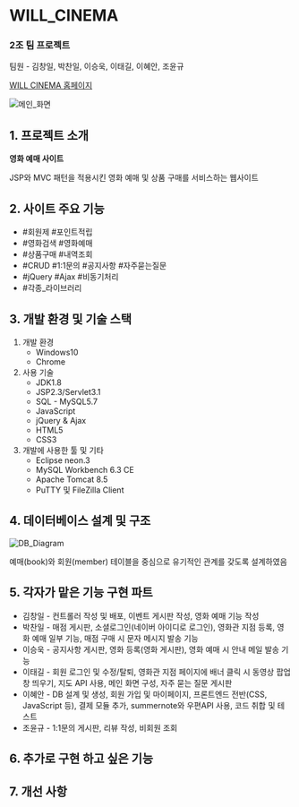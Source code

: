 <h1>WILL_CINEMA</h1>
<h3>2조 팀 프로젝트</h3>
<p>팀원 - 김창일, 박찬일, 이승욱, 이태길, 이혜안, 조윤규</p>
<p><a href="http://itwillbs12.cafe24.com">WILL CINEMA 홈페이지</a></p>

<p>
  <img src="https://user-images.githubusercontent.com/55972804/70032008-e3b6da80-15ef-11ea-92ac-82d990c042bb.png" alt="메인_화면">
</p>

<h2>1. 프로젝트 소개</h2>
<b>영화 예매 사이트</b>
<p>JSP와 MVC 패턴을 적용시킨 영화 예매 및 상품 구매를 서비스하는 웹사이트</p>
<p롯데시네마 홈페이지를 참고하여 개발하였음</p>

<h2>2. 사이트 주요 기능</h2>
<ul>
  <li>#회원제 #포인트적립</li>
  <li>#영화검색 #영화예매</li>
  <li>#상품구매 #내역조회</li>
  <li>#CRUD #1:1문의 #공지사항 #자주묻는질문</li>
  <li>#jQuery #Ajax #비동기처리</li>
  <li>#각종_라이브러리</li>
</ul>

<h2>3. 개발 환경 및 기술 스택</h2>
<ol>
  <li>
    개발 환경
    <ul>
      <li>Windows10</li>
      <li>Chrome</li>
    </ul>
  </li>
  <li>
    사용 기술
    <ul>  
      <li>JDK1.8</li>
      <li>JSP2.3/Servlet3.1</li>
      <li>SQL - MySQL5.7</li>
      <li>JavaScript</li>
      <li>jQuery & Ajax</li>
      <li>HTML5</li>
      <li>CSS3</li>
    </ul>
  </li>
  <li>
    개발에 사용한 툴 및 기타
    <ul>
      <li>Eclipse neon.3</li>
      <li>MySQL Workbench 6.3 CE</li>
      <li>Apache Tomcat 8.5</li>
      <li>PuTTY 및 FileZilla Client</li>
    </ul>
  </li>
</ol>

<h2>4. 데이터베이스 설계 및 구조</h2>
<img alt="DB_Diagram" src="https://user-images.githubusercontent.com/55972804/70036126-7c9d2400-15f7-11ea-9cdb-a05df42b24e7.png">
<p>예매(book)와 회원(member) 테이블을 중심으로 유기적인 관계를 갖도록 설계하였음</p>

<h2>5. 각자가 맡은 기능 구현 파트</h2>
<ul>
  <li>김창일 - 컨트롤러 작성 및 배포, 이벤트 게시판 작성, 영화 예매 기능 작성</li>
  <li>박찬일 - 매점 게시판, 소셜로그인(네이버 아이디로 로그인), 영화관 지점 등록, 영화 예매 일부 기능, 매점 구매 시 문자 메시지 발송 기능</li>
  <li>이승욱 - 공지사항 게시판, 영화 등록(영화 게시판), 영화 예매 시 안내 메일 발송 기능</li>
  <li>이태길 - 회원 로그인 및 수정/탈퇴, 영화관 지점 페이지에 배너 클릭 시 동영상 팝업창 띄우기, 지도 API 사용, 메인 화면 구성, 자주 묻는 질문 게시판</li>
  <li>이혜안 - DB 설계 및 생성, 회원 가입 및 마이페이지, 프론트엔드 전반(CSS, JavaScript 등), 결제 모듈 추가, summernote와 우편API 사용, 코드 취합 및 테스트</li>
  <li>조윤규 - 1:1문의 게시판, 리뷰 작성, 비회원 조회 </li>
</ul>

<h2>6. 추가로 구현 하고 싶은 기능</h2>


<h2>7. 개선 사항</h2>
